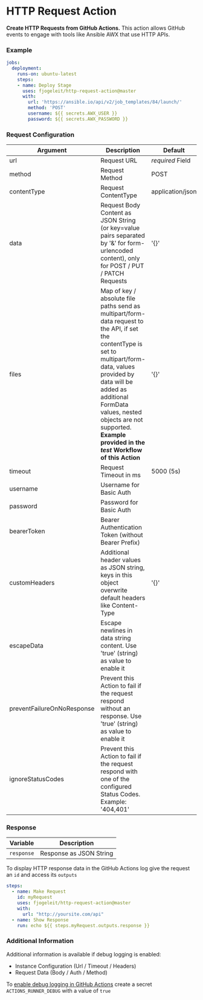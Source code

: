 # HTTP Request Action

**Create HTTP Requests from GitHub Actions.** This action allows GitHub events to engage with tools like Ansible AWX that use HTTP APIs.

### Example
```yaml
jobs:
  deployment:
    runs-on: ubuntu-latest
    steps:
    - name: Deploy Stage
      uses: fjogeleit/http-request-action@master
      with:
        url: 'https://ansible.io/api/v2/job_templates/84/launch/'
        method: 'POST'
        username: ${{ secrets.AWX_USER }}
        password: ${{ secrets.AWX_PASSWORD }}
```

### Request Configuration

|Argument|  Description  |  Default  |
|--------|---------------|-----------|
|url     | Request URL   | _required_ Field |
|method  | Request Method| POST |
|contentType  | Request ContentType| application/json |
|data    | Request Body Content as JSON String (or key=value pairs separated by '&' for form-urlencoded content), only for POST / PUT / PATCH Requests | '{}' |
|files    | Map of key / absolute file paths send as multipart/form-data request to the API, if set the contentType is set to multipart/form-data, values provided by data will be added as additional FormData values, nested objects are not supported. **Example provided in the _test_ Workflow of this Action** | '{}' |
|timeout| Request Timeout in ms | 5000 (5s) |
|username| Username for Basic Auth ||
|password| Password for Basic Auth ||
|bearerToken| Bearer Authentication Token (without Bearer Prefix) ||
|customHeaders| Additional header values as JSON string, keys in this object overwrite default headers like Content-Type |'{}'|
|escapeData| Escape newlines in data string content. Use 'true' (string) as value to enable it ||
|preventFailureOnNoResponse| Prevent this Action to fail if the request respond without an response. Use 'true' (string) as value to enable it ||
|ignoreStatusCodes| Prevent this Action to fail if the request respond with one of the configured Status Codes. Example: '404,401' ||

### Response

| Variable |  Description  |
|---|---|
`response` | Response as JSON String

To display HTTP response data in the GitHub Actions log give the request an `id` and access its `outputs`

```yaml
steps:
  - name: Make Request
    id: myRequest
    uses: fjogeleit/http-request-action@master
    with:
      url: "http://yoursite.com/api"
  - name: Show Response
    run: echo ${{ steps.myRequest.outputs.response }}
```

### Additional Information

Additional information is available if debug logging is enabled:
- Instance Configuration (Url / Timeout / Headers)
- Request Data (Body / Auth / Method)

To [enable debug logging in GitHub Actions](https://docs.github.com/en/actions/managing-workflow-runs/enabling-debug-logging) create a secret `ACTIONS_RUNNER_DEBUG` with a value of `true`
